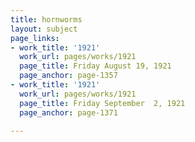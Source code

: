 ```yaml
---
title: hornworms
layout: subject
page_links:
- work_title: '1921'
  work_url: pages/works/1921
  page_title: Friday August 19, 1921
  page_anchor: page-1357
- work_title: '1921'
  work_url: pages/works/1921
  page_title: Friday September  2, 1921
  page_anchor: page-1371

---
```

